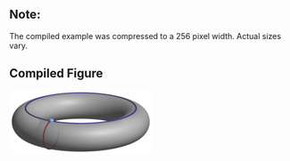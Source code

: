 Note:
-----

The compiled example was compressed to a 256
pixel width. Actual sizes vary.

Compiled Figure
---------------
![Example](Torus_CW_Complex.png)
